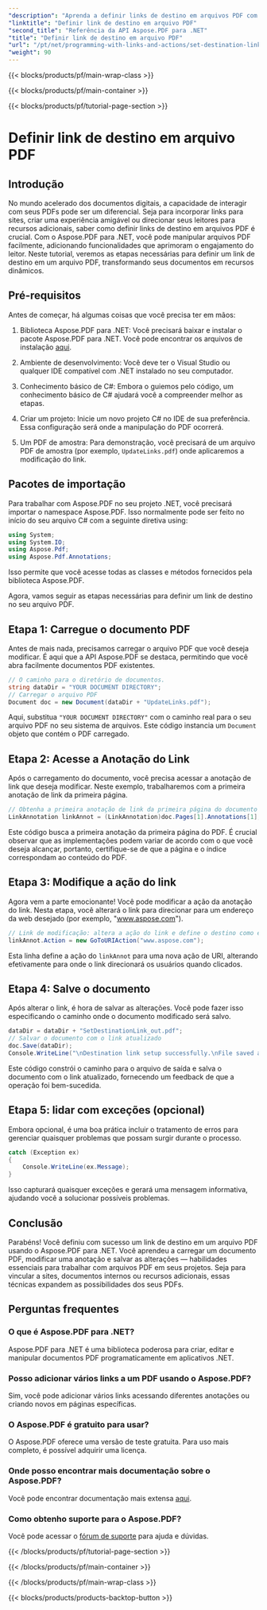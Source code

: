 ```yaml
---
"description": "Aprenda a definir links de destino em arquivos PDF com o Aspose.PDF para .NET. Um guia passo a passo para aumentar a interatividade do seu PDF."
"linktitle": "Definir link de destino em arquivo PDF"
"second_title": "Referência da API Aspose.PDF para .NET"
"title": "Definir link de destino em arquivo PDF"
"url": "/pt/net/programming-with-links-and-actions/set-destination-link/"
"weight": 90
---
```


{{< blocks/products/pf/main-wrap-class >}}

{{< blocks/products/pf/main-container >}}

{{< blocks/products/pf/tutorial-page-section >}}

# Definir link de destino em arquivo PDF

## Introdução

No mundo acelerado dos documentos digitais, a capacidade de interagir com seus PDFs pode ser um diferencial. Seja para incorporar links para sites, criar uma experiência amigável ou direcionar seus leitores para recursos adicionais, saber como definir links de destino em arquivos PDF é crucial. Com o Aspose.PDF para .NET, você pode manipular arquivos PDF facilmente, adicionando funcionalidades que aprimoram o engajamento do leitor. Neste tutorial, veremos as etapas necessárias para definir um link de destino em um arquivo PDF, transformando seus documentos em recursos dinâmicos.

## Pré-requisitos

Antes de começar, há algumas coisas que você precisa ter em mãos:

1. Biblioteca Aspose.PDF para .NET:
   Você precisará baixar e instalar o pacote Aspose.PDF para .NET. Você pode encontrar os arquivos de instalação [aqui](https://releases.aspose.com/pdf/net/).

2. Ambiente de desenvolvimento:
   Você deve ter o Visual Studio ou qualquer IDE compatível com .NET instalado no seu computador.

3. Conhecimento básico de C#:
   Embora o guiemos pelo código, um conhecimento básico de C# ajudará você a compreender melhor as etapas.

4. Criar um projeto:
   Inicie um novo projeto C# no IDE de sua preferência. Essa configuração será onde a manipulação do PDF ocorrerá.

5. Um PDF de amostra:
   Para demonstração, você precisará de um arquivo PDF de amostra (por exemplo, `UpdateLinks.pdf`) onde aplicaremos a modificação do link.

## Pacotes de importação

Para trabalhar com Aspose.PDF no seu projeto .NET, você precisará importar o namespace Aspose.PDF. Isso normalmente pode ser feito no início do seu arquivo C# com a seguinte diretiva using:

```csharp
using System;
using System.IO;
using Aspose.Pdf;
using Aspose.Pdf.Annotations;
```

Isso permite que você acesse todas as classes e métodos fornecidos pela biblioteca Aspose.PDF.

Agora, vamos seguir as etapas necessárias para definir um link de destino no seu arquivo PDF.

## Etapa 1: Carregue o documento PDF

Antes de mais nada, precisamos carregar o arquivo PDF que você deseja modificar. É aqui que a API Aspose.PDF se destaca, permitindo que você abra facilmente documentos PDF existentes.

```csharp
// O caminho para o diretório de documentos.
string dataDir = "YOUR DOCUMENT DIRECTORY";
// Carregar o arquivo PDF
Document doc = new Document(dataDir + "UpdateLinks.pdf");
```

Aqui, substitua `"YOUR DOCUMENT DIRECTORY"` com o caminho real para o seu arquivo PDF no seu sistema de arquivos. Este código instancia um `Document` objeto que contém o PDF carregado.

## Etapa 2: Acesse a Anotação do Link

Após o carregamento do documento, você precisa acessar a anotação de link que deseja modificar. Neste exemplo, trabalharemos com a primeira anotação de link da primeira página.

```csharp
// Obtenha a primeira anotação de link da primeira página do documento
LinkAnnotation linkAnnot = (LinkAnnotation)doc.Pages[1].Annotations[1];
```

Este código busca a primeira anotação da primeira página do PDF. É crucial observar que as implementações podem variar de acordo com o que você deseja alcançar, portanto, certifique-se de que a página e o índice correspondam ao conteúdo do PDF.

## Etapa 3: Modifique a ação do link

Agora vem a parte emocionante! Você pode modificar a ação da anotação do link. Nesta etapa, você alterará o link para direcionar para um endereço da web desejado (por exemplo, "www.aspose.com").

```csharp
// Link de modificação: altera a ação do link e define o destino como endereço da web
linkAnnot.Action = new GoToURIAction("www.aspose.com");
```

Esta linha define a ação do `linkAnnot` para uma nova ação de URI, alterando efetivamente para onde o link direcionará os usuários quando clicados.

## Etapa 4: Salve o documento

Após alterar o link, é hora de salvar as alterações. Você pode fazer isso especificando o caminho onde o documento modificado será salvo.

```csharp
dataDir = dataDir + "SetDestinationLink_out.pdf";
// Salvar o documento com o link atualizado
doc.Save(dataDir);
Console.WriteLine("\nDestination link setup successfully.\nFile saved at " + dataDir);
```

Este código constrói o caminho para o arquivo de saída e salva o documento com o link atualizado, fornecendo um feedback de que a operação foi bem-sucedida.

## Etapa 5: lidar com exceções (opcional)

Embora opcional, é uma boa prática incluir o tratamento de erros para gerenciar quaisquer problemas que possam surgir durante o processo.

```csharp
catch (Exception ex)
{
    Console.WriteLine(ex.Message);
}
```

Isso capturará quaisquer exceções e gerará uma mensagem informativa, ajudando você a solucionar possíveis problemas.

## Conclusão

Parabéns! Você definiu com sucesso um link de destino em um arquivo PDF usando o Aspose.PDF para .NET. Você aprendeu a carregar um documento PDF, modificar uma anotação e salvar as alterações — habilidades essenciais para trabalhar com arquivos PDF em seus projetos. Seja para vincular a sites, documentos internos ou recursos adicionais, essas técnicas expandem as possibilidades dos seus PDFs.

## Perguntas frequentes

### O que é Aspose.PDF para .NET?
Aspose.PDF para .NET é uma biblioteca poderosa para criar, editar e manipular documentos PDF programaticamente em aplicativos .NET.

### Posso adicionar vários links a um PDF usando o Aspose.PDF?
Sim, você pode adicionar vários links acessando diferentes anotações ou criando novos em páginas específicas.

### O Aspose.PDF é gratuito para usar?
O Aspose.PDF oferece uma versão de teste gratuita. Para uso mais completo, é possível adquirir uma licença.

### Onde posso encontrar mais documentação sobre o Aspose.PDF?
Você pode encontrar documentação mais extensa [aqui](https://reference.aspose.com/pdf/net/).

### Como obtenho suporte para o Aspose.PDF?
Você pode acessar o [fórum de suporte](https://forum.aspose.com/c/pdf/10) para ajuda e dúvidas.

{{< /blocks/products/pf/tutorial-page-section >}}

{{< /blocks/products/pf/main-container >}}

{{< /blocks/products/pf/main-wrap-class >}}

{{< blocks/products/products-backtop-button >}}